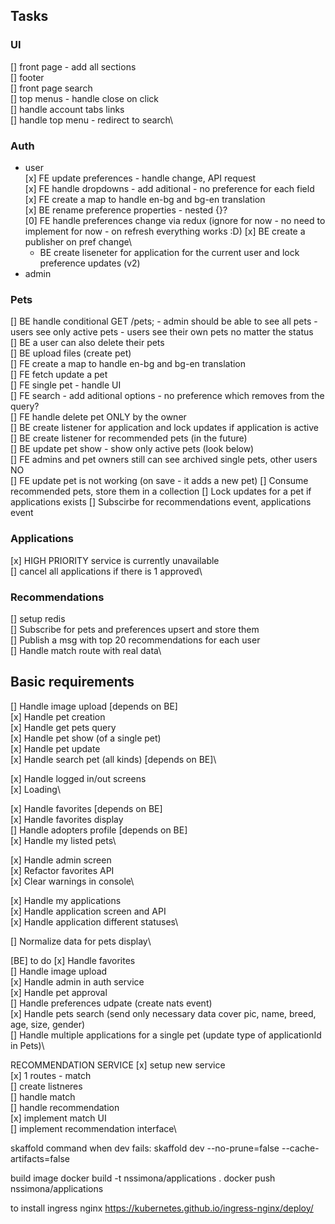 ## Tasks

### UI

[] front page - add all sections\
[] footer\
[] front page search\
[] top menus - handle close on click\
[] handle account tabs links\
[] handle top menu - redirect to search\

### Auth

- user\
  [x] FE update preferences - handle change, API request\
  [x] FE handle dropdowns - add aditional - no preference for each field\
  [x] FE create a map to handle en-bg and bg-en translation\
  [x] BE rename preference properties - nested {}?\
  [0] FE handle preferences change via redux (ignore for now - no need to implement for now - on refresh everything works :D)
  [x] BE create a publisher on pref change\
  - BE create liseneter for application for the current user and lock preference updates (v2)
- admin

### Pets

[] BE handle conditional GET /pets; - admin should be able to see all pets - users see only active pets - users see their own pets no matter the status\
[] BE a user can also delete their pets\
[] BE upload files (create pet)\
[] FE create a map to handle en-bg and bg-en translation\
[] FE fetch update a pet\
[] FE single pet - handle UI\
[] FE search - add aditional options - no preference which removes from the query?\
[] FE handle delete pet ONLY by the owner\
[] BE create listener for application and lock updates if application is active\
[] BE create listener for recommended pets (in the future)\
[] BE update pet show - show only active pets (look below)\
[] FE admins and pet owners still can see archived single pets, other users NO\
[] FE update pet is not working (on save - it adds a new pet)
[] Consume recommended pets, store them in a collection
[] Lock updates for a pet if applications exists
[] Subscirbe for recommendations event, applications event

### Applications

[x] HIGH PRIORITY service is currently unavailable\
[] cancel all applications if there is 1 approved\

### Recommendations

[] setup redis\
[] Subscribe for pets and preferences upsert and store them\
[] Publish a msg with top 20 recommendations for each user\
[] Handle match route with real data\

## Basic requirements

[] Handle image upload [depends on BE]\
[x] Handle pet creation\
[x] Handle get pets query\
[x] Handle pet show (of a single pet)\
[x] Handle pet update\
[x] Handle search pet (all kinds) [depends on BE]\

[x] Handle logged in/out screens\
[x] Loading\

[x] Handle favorites [depends on BE]\
[x] Handle favorites display\
[] Handle adopters profile [depends on BE]\
[x] Handle my listed pets\

[x] Handle admin screen\
[x] Refactor favorites API\
[x] Clear warnings in console\

[x] Handle my applications\
[x] Handle application screen and API\
[x] Handle application different statuses\

[] Normalize data for pets display\

[BE] to do
[x] Handle favorites \
[] Handle image upload\
[x] Handle admin in auth service\
[x] Handle pet approval\
[] Handle preferences udpate (create nats event)\
[x] Handle pets search (send only necessary data cover pic, name, breed, age, size, gender)\
[] Handle multiple applications for a single pet (update type of applicationId in Pets)\

RECOMMENDATION SERVICE
[x] setup new service\
[x] 1 routes - match\
[] create listneres\
[] handle match\
[] handle recommendation\
[x] implement match UI\
[] implement recommendation interface\

skaffold command when dev fails:
skaffold dev --no-prune=false --cache-artifacts=false

build image
docker build -t nssimona/applications .
docker push nssimona/applications

to install ingress nginx
https://kubernetes.github.io/ingress-nginx/deploy/
